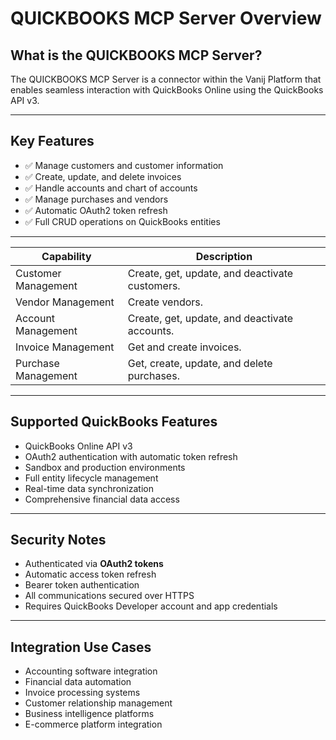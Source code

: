 # QUICKBOOKS MCP Server Overview

## What is the QUICKBOOKS MCP Server?
The QUICKBOOKS MCP Server is a connector within the Vanij Platform that enables seamless interaction with QuickBooks Online using the QuickBooks API v3.

---

## Key Features
- ✅ Manage customers and customer information
- ✅ Create, update, and delete invoices
- ✅ Handle accounts and chart of accounts
- ✅ Manage purchases and vendors
- ✅ Automatic OAuth2 token refresh
- ✅ Full CRUD operations on QuickBooks entities

---

| Capability          | Description                                    |
| ------------------- | ---------------------------------------------- |
| Customer Management | Create, get, update, and deactivate customers. |
| Vendor Management   | Create vendors.                                |
| Account Management  | Create, get, update, and deactivate accounts.  |
| Invoice Management  | Get and create invoices.                       |
| Purchase Management | Get, create, update, and delete purchases.     |

---

## Supported QuickBooks Features
- QuickBooks Online API v3
- OAuth2 authentication with automatic token refresh
- Sandbox and production environments
- Full entity lifecycle management
- Real-time data synchronization
- Comprehensive financial data access

---

## Security Notes
- Authenticated via **OAuth2 tokens**
- Automatic access token refresh
- Bearer token authentication
- All communications secured over HTTPS
- Requires QuickBooks Developer account and app credentials

---

## Integration Use Cases
- Accounting software integration
- Financial data automation
- Invoice processing systems
- Customer relationship management
- Business intelligence platforms
- E-commerce platform integration 